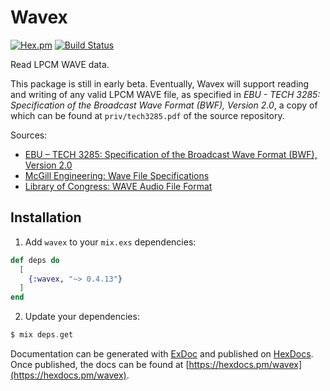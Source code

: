 # Wavex

[![Hex.pm](https://img.shields.io/hexpm/v/wavex.svg?style=flat-square)](https://hex.pm/packages/wavex)
[![Build Status](https://travis-ci.org/basdirks/wavex.svg?branch=master)](https://travis-ci.org/basdirks/wavex)

Read LPCM WAVE data.

This package is still in early beta. Eventually, Wavex will support reading and
writing of any valid LPCM WAVE file, as specified in _EBU - TECH 3285:
Specification of the Broadcast Wave Format (BWF), Version 2.0_, a copy of which
can be found at `priv/tech3285.pdf` of the source repository.

Sources:

* [EBU – TECH 3285: Specification of the Broadcast Wave Format (BWF), Version 2.0](https://tech.ebu.ch/docs/tech/tech3285.pdf)
* [McGill Engineering: Wave File Specifications](http://www-mmsp.ece.mcgill.ca/Documents/AudioFormats/WAVE/WAVE.html)
* [Library of Congress: WAVE Audio File Format](https://www.loc.gov/preservation/digital/formats/fdd/fdd000001.shtml)

## Installation

1.  Add `wavex` to your `mix.exs` dependencies:

```elixir
def deps do
  [
    {:wavex, "~> 0.4.13"}
  ]
end
```

2.  Update your dependencies:

```elixir
$ mix deps.get
```

Documentation can be generated with [ExDoc](https://github.com/elixir-lang/ex_doc)
and published on [HexDocs](https://hexdocs.pm). Once published, the docs can
be found at [https://hexdocs.pm/wavex](https://hexdocs.pm/wavex).
